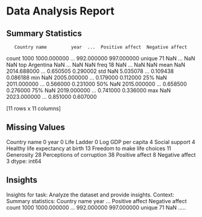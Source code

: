 # Data Analysis Report

## Summary Statistics
       Country name         year  ...  Positive affect  Negative affect
count          1000  1000.000000  ...       992.000000       997.000000
unique           71          NaN  ...              NaN              NaN
top       Argentina          NaN  ...              NaN              NaN
freq             18          NaN  ...              NaN              NaN
mean            NaN  2014.688000  ...         0.650505         0.290002
std             NaN     5.035078  ...         0.109438         0.086188
min             NaN  2005.000000  ...         0.179000         0.112000
25%             NaN  2011.000000  ...         0.566000         0.231000
50%             NaN  2015.000000  ...         0.658500         0.276000
75%             NaN  2019.000000  ...         0.741000         0.336000
max             NaN  2023.000000  ...         0.851000         0.607000

[11 rows x 11 columns]

## Missing Values
Country name                         0
year                                 0
Life Ladder                          0
Log GDP per capita                   4
Social support                       4
Healthy life expectancy at birth    13
Freedom to make life choices        11
Generosity                          28
Perceptions of corruption           38
Positive affect                      8
Negative affect                      3
dtype: int64

## Insights
Insights for task: Analyze the dataset and provide insights.
Context: Summary statistics:
       Country name         year  ...  Positive affect  Negative affect
count          1000  1000.000000  ...       992.000000       997.000000
unique           71          NaN  .....
